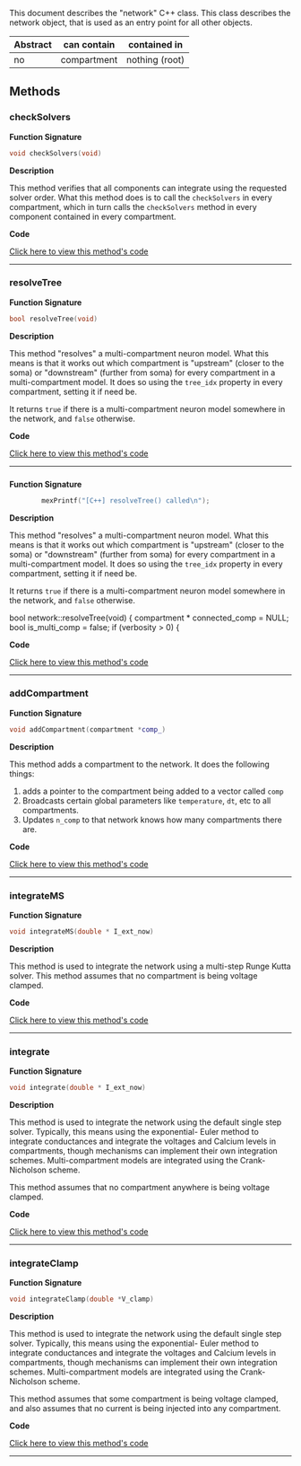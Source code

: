 
This document describes the "network" C++ class.
This class describes the network object, that is used
as an entry point for all other objects.

| Abstract | can contain | contained in |
| --------  | ------ | -------  |
| no |  compartment | nothing (root) |




## Methods



### checkSolvers

**Function Signature**

```C++
void checkSolvers(void) 
```

**Description**


This method verifies that all components can integrate
using the requested solver order. What this method does
is to call the `checkSolvers` in every compartment,
which in turn calls the `checkSolvers` method in every 
component contained in every compartment. 



 **Code**

[Click here to view this method's code](https://github.com/sg-s/xolotl/blob/master/c%2B%2B/network.hpp#L81)

-------



### resolveTree

**Function Signature**

```C++
bool resolveTree(void) 
```

**Description**


This method "resolves" a multi-compartment neuron model.
What this means is that it works out which compartment
is "upstream" (closer to the soma) or "downstream" (further
from soma) for every compartment in a multi-compartment model. 
It does so using the `tree_idx` property in every compartment, 
setting it if need be. 

It returns `true` if there is a multi-compartment neuron model
somewhere in the network, and `false` otherwise. 




 **Code**

[Click here to view this method's code](https://github.com/sg-s/xolotl/blob/master/c%2B%2B/network.hpp#L104)

-------



### 

**Function Signature**

```C++
        mexPrintf("[C++] resolveTree() called\n");

```

**Description**


This method "resolves" a multi-compartment neuron model.
What this means is that it works out which compartment
is "upstream" (closer to the soma) or "downstream" (further
from soma) for every compartment in a multi-compartment model. 
It does so using the `tree_idx` property in every compartment, 
setting it if need be. 

It returns `true` if there is a multi-compartment neuron model
somewhere in the network, and `false` otherwise. 


bool network::resolveTree(void) {
    compartment * connected_comp = NULL;
    bool is_multi_comp = false;
    if (verbosity > 0) {


 **Code**

[Click here to view this method's code](https://github.com/sg-s/xolotl/blob/master/c%2B%2B/network.hpp#L108)

-------



### addCompartment

**Function Signature**

```C++
void addCompartment(compartment *comp_) 
```

**Description**


This method adds a compartment to the network. It does the following things:
1. adds a pointer to the compartment being added to a vector called `comp`
2. Broadcasts certain global parameters like `temperature`, `dt`, etc to all compartments. 
3. Updates `n_comp` to that network knows how many compartments there are.



 **Code**

[Click here to view this method's code](https://github.com/sg-s/xolotl/blob/master/c%2B%2B/network.hpp#L216)

-------



### integrateMS

**Function Signature**

```C++
void integrateMS(double * I_ext_now) 
```

**Description**


This method is used to integrate the network using a
multi-step Runge Kutta solver. This method assumes that
no compartment is being voltage clamped. 



 **Code**

[Click here to view this method's code](https://github.com/sg-s/xolotl/blob/master/c%2B%2B/network.hpp#L241)

-------



### integrate

**Function Signature**

```C++
void integrate(double * I_ext_now) 
```

**Description**


This method is used to integrate the network using the default
single step solver. Typically, this means using the exponential-
Euler method to integrate conductances and integrate the voltages
and Calcium levels in compartments, though mechanisms can implement
their own integration schemes. Multi-compartment models are 
integrated using the Crank-Nicholson scheme.  

This method assumes that no compartment anywhere is being voltage clamped. 



 **Code**

[Click here to view this method's code](https://github.com/sg-s/xolotl/blob/master/c%2B%2B/network.hpp#L268)

-------



### integrateClamp

**Function Signature**

```C++
void integrateClamp(double *V_clamp) 
```

**Description**


This method is used to integrate the network using the default
single step solver. Typically, this means using the exponential-
Euler method to integrate conductances and integrate the voltages
and Calcium levels in compartments, though mechanisms can implement
their own integration schemes. Multi-compartment models are 
integrated using the Crank-Nicholson scheme.  

This method assumes that some compartment is being voltage clamped,
and also assumes that no current is being injected into any compartment. 
 


 **Code**

[Click here to view this method's code](https://github.com/sg-s/xolotl/blob/master/c%2B%2B/network.hpp#L369)

-------

